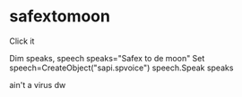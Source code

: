 # safextomoon

Click it 

Dim speaks, speech
speaks="Safex to de moon"
Set speech=CreateObject("sapi.spvoice")
speech.Speak speaks

ain't a virus dw
